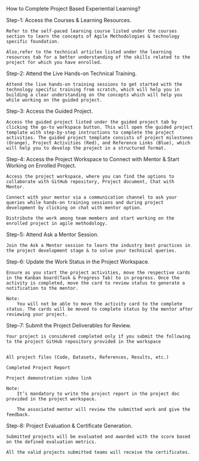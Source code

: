 How to Complete Project Based Experiential Learning?
 

Step-1: Access the Courses & Learning Resources.

    Refer to the self-paced learning course listed under the courses section to learn the concepts of Agile Methodologies & technology specific foundation.

    Also,refer to the technical articles listed under the learning resources tab for a better understanding of the skills related to the project for which you have enrolled. 

Step-2: Attend the Live Hands-on Technical Training.

    Attend the live hands-on training sessions to get started with the technology specific training from scratch, which will help you in building a clear understanding on the concepts which will help you while working on the guided project.


Step-3: Access the Guided Project.

    Access the guided project listed under the guided project tab by clicking the go-to workspace button. This will open the guided project template with step-by-step instructions to complete the project activities. The guided project template consists of project milestones (Orange), Project Activities (Red), and Reference Links (Blue), which will help you to develop the project in a structured format.

Step-4: Access the Project Workspace to Connect with Mentor & Start Working on Enrolled Project.

    Access the project workspace, where you can find the options to collaborate with GitHub repository, Project document, Chat with Mentor.

    Connect with your mentor via a communication channel to ask your queries while hands-on training sessions and during project development by clicking on chat with mentor option.

    Distribute the work among team members and start working on the enrolled project in agile methodology.

Step-5: Attend Ask a Mentor Session.

    Join the Ask a Mentor session to learn the industry best practices in the project development stage & to solve your technical queries.

Step-6:  Update the Work Status in the Project Workspace.

    Ensure as you start the project activities, move the respective cards in the Kanban board(Task & Progress Tab) to in progress. Once the activity is completed, move the card to review status to generate a notification to the mentor.

    Note: 
        You will not be able to move the activity card to the complete status. The cards will be moved to complete status by the mentor after reviewing your project.

Step-7: Submit the Project Deliverables for Review.

    Your project is considered completed only if you submit the following to the project GitHub repository provided in the workspace


    All project files (Code, Datasets, References, Results, etc.)

    Completed Project Report

    Project demonstration video link

    Note: 
        It’s mandatory to write the project report in the project doc provided in the project workspace.

        The associated mentor will review the submitted work and give the feedback.


Step-8: Project Evaluation & Certificate Generation.

    Submitted projects will be evaluated and awarded with the score based on the defined evaluation metrics. 

    All the valid projects submitted teams will receive the certificates.